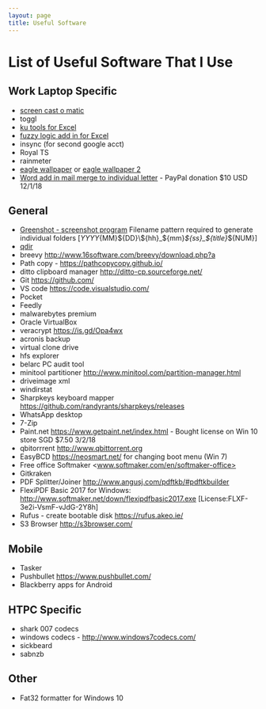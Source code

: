 ```yaml
---
layout: page
title: Useful Software
---
```


# List of Useful Software That I Use #

## Work Laptop Specific ##

* [screen cast o matic](https://screencast-o-matic.com/account)
* toggl
* [ku tools for Excel](https://www.extendoffice.com/download/kutools-for-excel.html)
* [fuzzy logic add in for Excel](https://elbo.in/iET)
* insync (for second google acct)
* Royal TS
* rainmeter
* [eagle wallpaper](https://imgur.com/kCs1Z3C) or [eagle wallpaper 2](https://1drv.ms/i/s!AlEWyiAvn53tgYEPZAnjdtK1ouoAxA)
* [Word add in mail merge to individual letter](http://www.gmayor.com/individual_merge_letters.htm) - PayPal donation $10 USD 12/1/18

## General ##

* [Greenshot - screenshot program](http://getgreenshot.org/)
 Filename pattern required to generate individual folders [${YYYY}${MM}${DD}\${hh}_${mm}_${ss}_${title}_${NUM}]
* [qdir](http://www.softwareok.com/?seite=Freeware/Q-Dir)
* breevy <http://www.16software.com/breevy/download.php?a>
* Path copy - <https://pathcopycopy.github.io/>
* ditto clipboard manager <http://ditto-cp.sourceforge.net/>
* Git <https://github.com/>
* VS code <https://code.visualstudio.com/>
* Pocket
* Feedly
* malwarebytes premium
* Oracle VirtualBox
* veracrypt <https://is.gd/Opa4wx>
* acronis backup
* virtual clone drive
* hfs explorer
* belarc PC audit tool
* minitool partitioner <http://www.minitool.com/partition-manager.html>
* driveimage xml
* windirstat
* Sharpkeys keyboard mapper <https://github.com/randyrants/sharpkeys/releases>
* WhatsApp desktop
* 7-Zip
* Paint.net <https://www.getpaint.net/index.html> - Bought license on Win 10 store SGD $7.50 3/2/18
* qbitorrrent <http://www.qbittorrent.org>
* EasyBCD <https://neosmart.net/> for changing boot menu (Win 7)
* Free office Softmaker <www.softmaker.com/en/softmaker-office>
* Gitkraken
* PDF Splitter/Joiner <http://www.angusj.com/pdftkb/#pdftkbuilder>
* FlexiPDF Basic 2017 for Windows: <http://www.softmaker.net/down/flexipdfbasic2017.exe> [License:FLXF-3e2i-VsmF-vJdG-2Y8h]
* Rufus - create bootable disk <https://rufus.akeo.ie/>
* S3 Browser <http://s3browser.com/>

## Mobile ##

* Tasker
* Pushbullet <https://www.pushbullet.com/>
* Blackberry apps for Android

## HTPC Specific ##

* shark 007 codecs
* windows codecs - <http://www.windows7codecs.com/>
* sickbeard
* sabnzb

## Other ##

* Fat32 formatter for Windows 10

